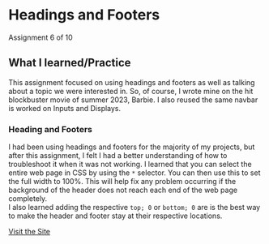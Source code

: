 # Headings and Footers
Assignment 6 of 10  

## What I learned/Practice
This assignment focused on using headings and footers as well as talking about a topic we were interested in. So, of course, I wrote mine on the hit blockbuster movie of summer 2023, Barbie. I also reused the same navbar is worked on Inputs and Displays. 

### Heading and Footers
I had been using headings and footers for the majority of my projects, but after this assignment, I felt I had a better understanding of how to troubleshoot it when it was not working. I learned that you can select the entire web page in CSS by using the ```*``` selector. You can then use this to set the full width to 100%. This will help fix any problem occurring if the background of the header does not reach each end of the web page completely.   \
I also learned adding the respective ```top; 0``` or ```bottom; 0``` are is the best way to make the header and footer stay at their respective locations. 

[Visit the Site](https://giaviolini.github.io/heading-footer/)
